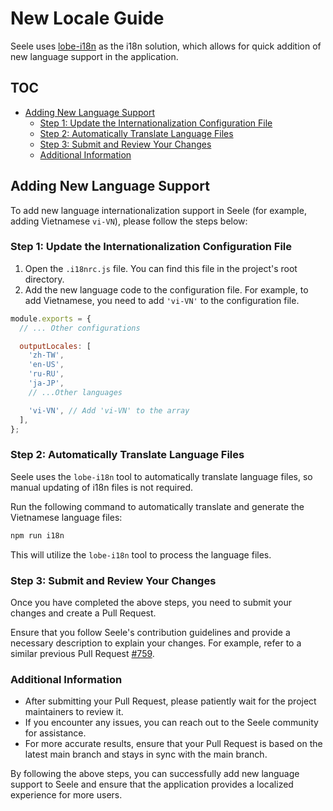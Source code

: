 # New Locale Guide

Seele uses [lobe-i18n](https://github.com/lobehub/lobe-cli-toolbox/tree/master/packages/lobe-i18n) as the i18n solution, which allows for quick addition of new language support in the application.

## TOC

- [Adding New Language Support](#adding-new-language-support)
  - [Step 1: Update the Internationalization Configuration File](#step-1-update-the-internationalization-configuration-file)
  - [Step 2: Automatically Translate Language Files](#step-2-automatically-translate-language-files)
  - [Step 3: Submit and Review Your Changes](#step-3-submit-and-review-your-changes)
  - [Additional Information](#additional-information)

## Adding New Language Support

To add new language internationalization support in Seele (for example, adding Vietnamese `vi-VN`), please follow the steps below:

### Step 1: Update the Internationalization Configuration File

1. Open the `.i18nrc.js` file. You can find this file in the project's root directory.
2. Add the new language code to the configuration file. For example, to add Vietnamese, you need to add `'vi-VN'` to the configuration file.

```js
module.exports = {
  // ... Other configurations

  outputLocales: [
    'zh-TW',
    'en-US',
    'ru-RU',
    'ja-JP',
    // ...Other languages

    'vi-VN', // Add 'vi-VN' to the array
  ],
};
```

### Step 2: Automatically Translate Language Files

Seele uses the `lobe-i18n` tool to automatically translate language files, so manual updating of i18n files is not required.

Run the following command to automatically translate and generate the Vietnamese language files:

```bash
npm run i18n
```

This will utilize the `lobe-i18n` tool to process the language files.

### Step 3: Submit and Review Your Changes

Once you have completed the above steps, you need to submit your changes and create a Pull Request.

Ensure that you follow Seele's contribution guidelines and provide a necessary description to explain your changes. For example, refer to a similar previous Pull Request [#759](https://github.com/lobehub/lobe-chat/pull/759).

### Additional Information

- After submitting your Pull Request, please patiently wait for the project maintainers to review it.
- If you encounter any issues, you can reach out to the Seele community for assistance.
- For more accurate results, ensure that your Pull Request is based on the latest main branch and stays in sync with the main branch.

By following the above steps, you can successfully add new language support to Seele and ensure that the application provides a localized experience for more users.
